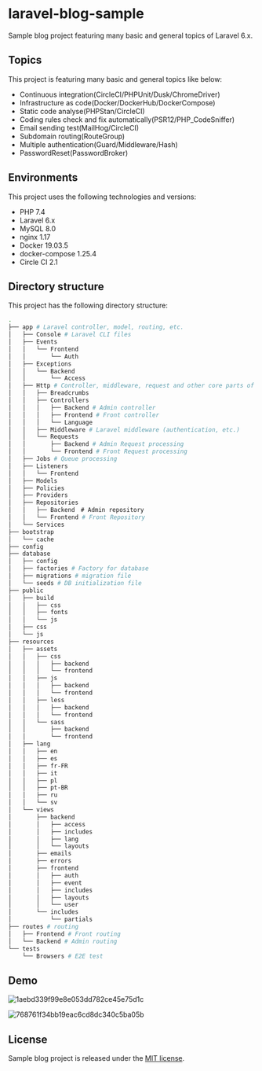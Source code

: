 # laravel-blog-sample

Sample blog project featuring many basic and general topics of Laravel 6.x.

## Topics

This project is featuring many basic and general topics like below:

* Continuous integration(CircleCI/PHPUnit/Dusk/ChromeDriver)
* Infrastructure as code(Docker/DockerHub/DockerCompose)
* Static code analyse(PHPStan/CircleCI)
* Coding rules check and fix automatically(PSR12/PHP_CodeSniffer)
* Email sending test(MailHog/CircleCI)
* Subdomain routing(RouteGroup)
* Multiple authentication(Guard/Middleware/Hash)
* PasswordReset(PasswordBroker)

## Environments

This project uses the following technologies and versions:

- PHP 7.4
- Laravel 6.x
- MySQL 8.0
- nginx 1.17
- Docker 19.03.5
- docker-compose 1.25.4
- Circle CI 2.1

## Directory structure

This project has the following directory structure:

```bash
.
├── app # Laravel controller, model, routing, etc.
│   ├── Console # Laravel CLI files
│   ├── Events
│   │   └── Frontend
│   │       └── Auth
│   ├── Exceptions
│   │   └── Backend
│   │       └── Access
│   ├── Http # Controller, middleware, request and other core parts of the application
│   │   ├── Breadcrumbs
│   │   ├── Controllers
│   │   │   ├── Backend # Admin controller
│   │   │   ├── Frontend # Front controller
│   │   │   └── Language
│   │   ├── Middleware # Laravel middleware (authentication, etc.)
│   │   └── Requests
│   │       ├── Backend # Admin Request processing
│   │       └── Frontend # Front Request processing
│   ├── Jobs # Queue processing
│   ├── Listeners
│   │   └── Frontend
│   ├── Models
│   ├── Policies
│   ├── Providers
│   ├── Repositories
│   │   ├── Backend　# Admin repository
│   │   └── Frontend # Front Repository
│   └── Services
├── bootstrap
│   └── cache
├── config
├── database
│   ├── config
│   ├── factories # Factory for database
│   ├── migrations # migration file
│   └── seeds # DB initialization file
├── public
│   ├── build
│   │   ├── css
│   │   ├── fonts
│   │   └── js
│   ├── css
│   └── js
├── resources
│   ├── assets
│   │   ├── css
│   │   │   ├── backend
│   │   │   └── frontend
│   │   ├── js
│   │   │   ├── backend
│   │   │   └── frontend
│   │   ├── less
│   │   │   ├── backend
│   │   │   └── frontend
│   │   └── sass
│   │       ├── backend
│   │       └── frontend
│   ├── lang
│   │   ├── en
│   │   ├── es
│   │   ├── fr-FR
│   │   ├── it
│   │   ├── pl
│   │   ├── pt-BR
│   │   ├── ru
│   │   └── sv
│   └── views
│       ├── backend
│       │   ├── access
│       │   ├── includes
│       │   ├── lang
│       │   └── layouts
│       ├── emails
│       ├── errors
│       ├── frontend
│       │   ├── auth
│       │   ├── event
│       │   ├── includes
│       │   ├── layouts
│       │   └── user
│       └── includes
│           └── partials
├── routes # routing
│   ├── Frontend # Front routing
│   └── Backend # Admin routing
└── tests
    └── Browsers # E2E test
```

## Demo

![1aebd339f99e8e053dd782ce45e75d1c](https://user-images.githubusercontent.com/49770211/83761955-f353d080-a6b1-11ea-9aa5-8838e26f15e3.gif)

![768761f34bb19eac6cd8dc340c5ba05b](https://user-images.githubusercontent.com/49770211/83762766-d966bd80-a6b2-11ea-8e72-7eaca96b52e9.gif)

## License

Sample blog project is released under the [MIT license](https://opensource.org/licenses/MIT).
